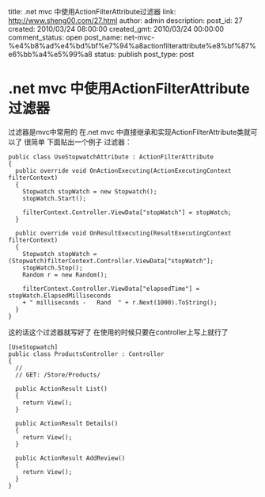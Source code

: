 title: .net mvc 中使用ActionFilterAttribute过滤器
link: http://www.sheng00.com/27.html
author: admin
description: 
post_id: 27
created: 2010/03/24 08:00:00
created_gmt: 2010/03/24 00:00:00
comment_status: open
post_name: net-mvc-%e4%b8%ad%e4%bd%bf%e7%94%a8actionfilterattribute%e8%bf%87%e6%bb%a4%e5%99%a8
status: publish
post_type: post

# .net mvc 中使用ActionFilterAttribute过滤器

过滤器是mvc中常用的 在.net mvc 中直接继承和实现ActionFilterAttribute类就可以了 很简单 下面贴出一个例子 过滤器： 
    
    
    public class UseStopwatchAttribute : ActionFilterAttribute
    {
      public override void OnActionExecuting(ActionExecutingContext filterContext)
      {
        Stopwatch stopWatch = new Stopwatch();
        stopWatch.Start();
    
        filterContext.Controller.ViewData["stopWatch"] = stopWatch;
      }
    
      public override void OnResultExecuting(ResultExecutingContext filterContext)
      {
        Stopwatch stopWatch = (Stopwatch)filterContext.Controller.ViewData["stopWatch"];
        stopWatch.Stop();
        Random r = new Random();
    
        filterContext.Controller.ViewData["elapsedTime"] = stopWatch.ElapsedMilliseconds
        + " milliseconds -   Rand  " + r.Next(1000).ToString();
      }
    }
    

这的话这个过滤器就写好了 在使用的时候只要在controller上写上就行了 
    
    
    [UseStopwatch]
    public class ProductsController : Controller
    {
      //
      // GET: /Store/Products/
    
      public ActionResult List()
      {
        return View();
      }
    
      public ActionResult Details()
      {
        return View();
      }
    
      public ActionResult AddReview()
      {
        return View();
      }
    }